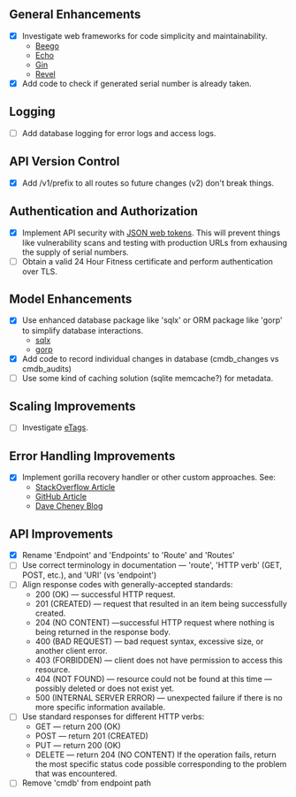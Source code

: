 General Enhancements
--------------------
- [X] Investigate web frameworks for code simplicity and maintainability.
	* [Beego](https://beego.me/docs/intro/)
	* [Echo](https://echo.labstack.com/)
	* [Gin](https://gin-gonic.github.io/gin/)
	* [Revel](https://revel.github.io/)
- [X] Add code to check if generated serial number is already taken.

Logging
-------
- [ ] Add database logging for error logs and access logs.

API Version Control
-------------------

- [X] Add /v1/prefix to all routes so future changes (v2) don't break things.

Authentication and Authorization
--------------------------------

- [X] Implement API security with [JSON web tokens](http://jwt.io/). This will prevent things like vulnerability scans and testing with production URLs from exhausing the supply of serial numbers. 
- [ ] Obtain a valid 24 Hour Fitness certificate and perform authentication over TLS.

Model Enhancements
------------------

- [X] Use enhanced database package like 'sqlx' or ORM package like 'gorp' to simplify database interactions.
	* [sqlx](https://github.com/jmoiron/sqlx)
	* [gorp](https://github.com/go-gorp/gorp)
- [X] Add code to record individual changes in database (cmdb_changes vs cmdb_audits)
- [ ] Use some kind of caching solution (sqlite memcache?) for metadata.

Scaling Improvements
--------------------

- [ ] Investigate [eTags](http://en.wikipedia.org/wiki/HTTP_ETag).

Error Handling Improvements
---------------------------
- [X] Implement gorilla recovery handler or other custom approaches. See:
	* [StackOverflow Article](https://stackoverflow.com/questions/33904503/go-gorilla-panic-handler-to-respond-with-custom-status)
	* [GitHub Article](https://elithrar.github.io/article/http-handler-error-handling-revisited/) 
	* [Dave Cheney Blog](https://dave.cheney.net/2014/12/24/inspecting-errors)

API Improvements
----------------

- [X] Rename 'Endpoint' and 'Endpoints' to 'Route' and 'Routes'
- [ ] Use correct terminology in documentation — 'route', 'HTTP verb' (GET, POST, etc.), and 'URI' (vs 'endpoint')
- [ ] Align response codes with generally-accepted standards:
	* 200 (OK) — successful HTTP request.
	* 201 (CREATED) — request that resulted in an item being successfully created.
	* 204 (NO CONTENT) —successful HTTP request where nothing is being returned in the response body.
	* 400 (BAD REQUEST) — bad request syntax, excessive size, or another client error.
	* 403 (FORBIDDEN) — client does not have permission to access this resource.
	* 404 (NOT FOUND) — resource could not be found at this time — possibly deleted or does not exist yet.
	* 500 (INTERNAL SERVER ERROR) — unexpected failure if there is no more specific information available.
- [ ] Use standard responses for different HTTP verbs:
	* GET — return 200 (OK)
	* POST — return 201 (CREATED)
	* PUT — return 200 (OK)
	* DELETE — return 204 (NO CONTENT) If the operation fails, return the most specific status code possible corresponding to the problem that was encountered.
- [ ] Remove 'cmdb' from endpoint path
